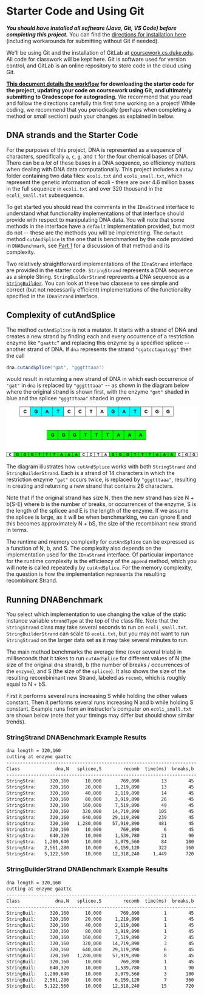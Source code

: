 # Starter Code and Using Git
**_You should have installed all software (Java, Git, VS Code) before completing this project._** You can find the [directions for installation here](https://coursework.cs.duke.edu/201fall23/resources-201/-/blob/main/installingSoftware.md) (including workarounds for submitting without Git if needed).

We'll be using Git and the installation of GitLab at [coursework.cs.duke.edu](https://coursework.cs.duke.edu). All code for classwork will be kept here. Git is software used for version control, and GitLab is an online repository to store code in the cloud using Git.

**[This document details the workflow](https://coursework.cs.duke.edu/201fall23/resources-201/-/blob/main/projectWorkflow.md) for downloading the starter code for the project, updating your code on coursework using Git, and ultimately submitting to Gradescope for autograding.** We recommend that you read and follow the directions carefully this first time working on a project! While coding, we recommend that you periodically (perhaps when completing a method or small section) push your changes as explained in below.

## DNA strands and the Starter Code

For the purposes of this project, DNA is represented as a sequence of characters, specifically `a`, `c`, `g`, and `t` for the four chemical bases of DNA. There can be a *lot* of these bases in a DNA sequence, so efficiency matters when dealing with DNA data computationally. This project includes a `data/` folder containing two data files: `ecoli.txt` and `ecoli_small.txt`, which represent the genetic information of ecoli - there are over 4.6 million bases in the full sequence in `ecoli.txt` and over 320 thousand in the `ecoli_small.txt` subsequence.

To get started you should read the comments in the `IDnaStrand` interface to understand what functionality implementations of that interface should provide with respect to manipulating DNA data. You will note that some methods in the interface have a `default` implementation provided, but most do not -- these are the methods you will be implementing. The `default` method `cutAndSplice` is the one that is benchmarked by the code provided in `DNABenchmark`, see [Part 1](#part-1-running-dnabenchmark-profiling-analysis) for a discussion of that method and its complexity.

Two relatively straightforward implementations of the `IDnaStrand` interface are provided in the starter code. `StringStrand` represents a DNA sequence as a simple String. `StringBuilderStrand` represents a DNA sequence as a  [`StringBuilder`](https://docs.oracle.com/en/java/javase/17/docs/api/java.base/java/lang/StringBuilder.html). You can look at these two classese to see simple and correct (but not necessarily efficient) implementations of the functionality specified in the `IDnaStrand` interface.

## Complexity of cutAndSplice

The method `cutAndSplice` is not a mutator. It starts with a strand of DNA and creates a new strand by finding each and every occurrence of a restriction enzyme like `“gaattc”` and replacing this enzyme by a specified splicee -- another strand of DNA. If `dna` represents the strand `"cgatcctagatcgg"` then the call 

```java
dna.cutAndSplice("gat", "gggtttaaa")
```

would result in returning a new strand of DNA in which each occurrence of `"gat"` in `dna` is replaced by `"gggtttaaa"` -- as shown in the diagram below where the original strand is shown first, with the enzyme `"gat"` shaded in blue and the splicee `"gggtttaaa"` shaded in green. 

<div align="center">
  <img src="figures/splice.png">
</div>

The diagram illustrates how `cutAndSplice` works with both `StringStrand` and `StringBuilderStrand`. Each is a strand of 14 characters in which the restriction enzyme `"gat"` occurs twice, is replaced by `"gggtttaaa"`, resulting in creating and returning a new strand that contains 26 characters.

Note that if the original strand has size N, then the new strand has size N + b(S-E) where b is the number of breaks, or occurrences of the enzyme, S is the length of the splicee and E is the length of the enzyme. If we assume the splicee is large, as it will be when benchmarking, we can ignore E and this becomes approximately N + bS, the size of the recombinant new strand in terms. 

The runtime and memory complexity for `cutAndSplice` can be expressed as a function of N, b, and S. The complexity also depends on the implementation used for the `IDnaStrand` interface. Of particular importance for the runtime complexity is the efficiency of the `append` method, which you will note is called repeatedly by `cutAndSplice`. For the memory complexity, the question is how the implementation represents the resulting recombinant Strand.

## Running DNABenchmark

You select which implementation to use changing the value of the static instance variable `strandType` at the top of the class file. Note that the `StringStrand` class may take several seconds to run on `ecoli_small.txt`. `StringBuilderStrand` can scale to `ecoli.txt`, but you may not want to run `StringStrand` on the larger data set as it may take several minutes to run.

The main method benchmarks the average time (over several trials)  in milliseconds that it takes to run `cutAndSplice` for different values of N (the size of the original dna strand), b (the number of breaks / occurrences of the `enzyme`), and S (the size of the `splicee`). It also shows the size of the resulting recombininant new Strand, labeled as `recomb`, which is roughly equal to N + bS. 

First it performs several runs increasing S while holding the other values constant. Then it performs several runs increasing N and b while holding S constant. Example runs from an instructor's computer on `ecoli_small.txt` are shown below (note that your timings may differ but should show similar trends).

### StringStrand DNABenchmark Example Results

```
dna length = 320,160
cutting at enzyme gaattc
----------------------------------------------------------------------
Class             dna,N   splicee,S        recomb  time(ms)  breaks,b
----------------------------------------------------------------------
StringStra:     320,160      10,000       769,890        13        45
StringStra:     320,160      20,000     1,219,890        13        45
StringStra:     320,160      40,000     2,119,890        14        45
StringStra:     320,160      80,000     3,919,890        26        45
StringStra:     320,160     160,000     7,519,890        49        45
StringStra:     320,160     320,000    14,719,890       105        45
StringStra:     320,160     640,000    29,119,890       239        45
StringStra:     320,160   1,280,000    57,919,890       481        45
StringStra:     320,160      10,000       769,890         6        45
StringStra:     640,320      10,000     1,539,780        21        90
StringStra:   1,280,640      10,000     3,079,560        84       180
StringStra:   2,561,280      10,000     6,159,120       322       360
StringStra:   5,122,560      10,000    12,318,240     1,449       720
```

### StringBuilderStrand DNABenchmark Example Results

```
dna length = 320,160
cutting at enzyme gaattc
----------------------------------------------------------------------
Class             dna,N   splicee,S        recomb  time(ms)  breaks,b
----------------------------------------------------------------------
StringBuil:     320,160      10,000       769,890         1        45
StringBuil:     320,160      20,000     1,219,890         1        45
StringBuil:     320,160      40,000     2,119,890         1        45
StringBuil:     320,160      80,000     3,919,890         1        45
StringBuil:     320,160     160,000     7,519,890         2        45
StringBuil:     320,160     320,000    14,719,890         3        45
StringBuil:     320,160     640,000    29,119,890         6        45
StringBuil:     320,160   1,280,000    57,919,890         8        45
StringBuil:     320,160      10,000       769,890         1        45
StringBuil:     640,320      10,000     1,539,780         1        90
StringBuil:   1,280,640      10,000     3,079,560         3       180
StringBuil:   2,561,280      10,000     6,159,120         7       360
StringBuil:   5,122,560      10,000    12,318,240        15       720
```

